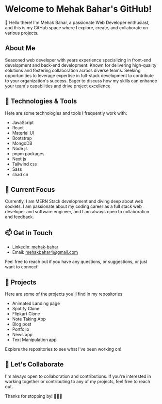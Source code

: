 # Welcome to Mehak Bahar's GitHub!

👋 Hello there! I'm Mehak Bahar, a passionate Web Developer enthusiast, and this is my GitHub space where I explore, create, and collaborate on various projects.

## About Me

Seasoned web developer with years experience specializing in  front-end development and back-end development. Known for delivering high-quality solutions and fostering collaboration across diverse teams. Seeking opportunities to leverage expertise in  full-stack development to contribute to your organization's success. Eager to discuss how my skills can enhance your team's capabilities and drive project excellence

## 🔧 Technologies & Tools

Here are some technologies and tools I frequently work with:

- JavaScript
- React
- Material UI
- Bootstrap
- MongoDB
- Node js
- pnpm packages
- Next js
- Tailwind css
- Sass
- shad cn

## 🌱 Current Focus

Currently, I am MERN Stack development and diving deep about web sockets. I am passionate about my coding career as a full stack web developer and software engineer, and I am always open to collaboration and feedback.

## 📫 Get in Touch

- LinkedIn: [mehak-bahar](https://www.linkedin.com/in/mehak-bahar)
- Email: [mehakbahar4@gmail.com](mehakbahar4@gmail.com)

Feel free to reach out if you have any questions, or suggestions, or just want to connect!

## 🚀 Projects

Here are some of the projects you'll find in my repositories:

- Animated Landing page
- Spotify Clone
- Flipkart Clone
- Note Taking App
- Blog post
- Portfolio
- News app
- Text Manipulation app

Explore the repositories to see what I've been working on!

## 🤝 Let's Collaborate

I'm always open to collaboration and contributions. If you're interested in working together or contributing to any of my projects, feel free to reach out.

Thanks for stopping by! 👩‍💻🚀

